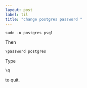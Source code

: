 ```yaml
---
layout: post
label: til
title: "change postgres password "
---
```


```
sudo -u postgres psql
```
Then
```sh
\password postgres
```
Type
```sh
\q
```
to quit.

